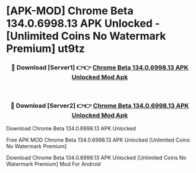# [APK-MOD] Chrome Beta 134.0.6998.13 APK Unlocked - [Unlimited Coins No Watermark Premium] ut9tz



<div align="center">
<h3>🔴 Download [Server1] 👉👉 <a href="https://momento.my/?title=Chrome_Beta_134.0.6998.13_APK_Unlocked">Chrome Beta 134.0.6998.13 APK Unlocked Mod Apk</a></h3><br>

<h3>🔴 Download [Server2] 👉👉 <a href="https://momento.my/?title=Chrome_Beta_134.0.6998.13_APK_Unlocked">Chrome Beta 134.0.6998.13 APK Unlocked Mod Apk</a></h3>
</div>



Download Chrome Beta 134.0.6998.13 APK Unlocked 

Free APK MOD Chrome Beta 134.0.6998.13 APK Unlocked [Unlimited Coins No Watermark Premium]

Download Chrome Beta 134.0.6998.13 APK Unlocked [Unlimited Coins No Watermark Premium] Mod For Android
